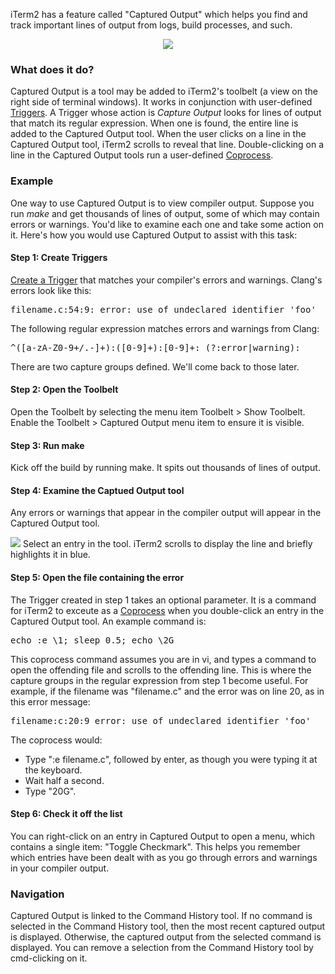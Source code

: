 iTerm2 has a feature called "Captured Output" which helps you find and track important lines of output from logs, build processes, and such.

<center><img src="img/screenshots/v3-screen-shots/iterm2-captured-output.gif"></center>

### What does it do?

Captured Output is a tool may be added to iTerm2's toolbelt (a view on the right side of terminal windows). It works in conjunction with user-defined <a href="https://www.iterm2.com/triggers.html">Triggers</a>. A Trigger whose action is *Capture Output* looks for lines of output that match its regular expression. When one is found, the entire line is added to the Captured Output tool. When the user clicks on a line in the Captured Output tool, iTerm2 scrolls to reveal that line. Double-clicking on a line in the Captured Output tools run a user-defined <a href="https://www.iterm2.com/coprocesses.html">Coprocess</a>.

### Example

One way to use Captured Output is to view compiler output. Suppose you run *make* and get thousands of lines of output, some of which may contain errors or warnings. You'd like to examine each one and take some action on it. Here's how you would use Captured Output to assist with this task:

#### Step 1: Create Triggers

<a href="/documentation-triggers.html">Create a Trigger</a> that matches your compiler's errors and warnings. Clang's errors look like this:
<pre>
filename.c:54:9: error: use of undeclared identifier 'foo'
</pre>

The following regular expression matches errors and warnings from Clang:

<pre>
^([a-zA-Z0-9+/.-]+):([0-9]+):[0-9]+: (?:error|warning):
</pre>

There are two capture groups defined. We'll come back to those later.

#### Step 2: Open the Toolbelt

Open the Toolbelt by selecting the menu item Toolbelt &gt; Show Toolbelt. Enable the Toolbelt &gt; Captured Output menu item to ensure it is visible.

#### Step 3: Run make

Kick off the build by running make. It spits out thousands of lines of output.

#### Step 4: Examine the Captued Output tool

Any errors or warnings that appear in the compiler output will appear in the Captured Output tool.

<img src="images/CapturedOutput.png">
Select an entry in the tool. iTerm2 scrolls to display the line and briefly highlights it in blue.

#### Step 5: Open the file containing the error

The Trigger created in step 1 takes an optional parameter. It is a command for iTerm2 to exceute as a <a href="https://www.iterm2.com/coprocesses.html">Coprocess</a> when you double-click an entry in the Captured Output tool. An example command is:

<pre>
echo :e \1; sleep 0.5; echo \2G
</pre>

This coprocess command assumes you are in vi, and types a command to open the offending file and scrolls to the offending line. This is where the capture groups in the regular expression from step 1 become useful. For example, if the filename was "filename.c" and the error was on line 20, as in this error message:

<pre>
filename:c:20:9 error: use of undeclared identifier 'foo'
</pre>

The coprocess would:

  * Type ":e filename.c", followed by enter, as though you were typing it at the keyboard.</li>
  * Wait half a second.</li>
  * Type "20G".</li>

#### Step 6: Check it off the list

You can right-click on an entry in Captured Output to open a menu, which contains a single item: "Toggle Checkmark". This helps you remember which entries have been dealt with as you go through errors and warnings in your compiler output.

### Navigation

Captured Output is linked to the Command History tool. If no command is selected in the Command History tool, then the most recent captured output is displayed. Otherwise, the captured output from the selected command is displayed. You can remove a selection from the Command History tool by cmd-clicking on it.

